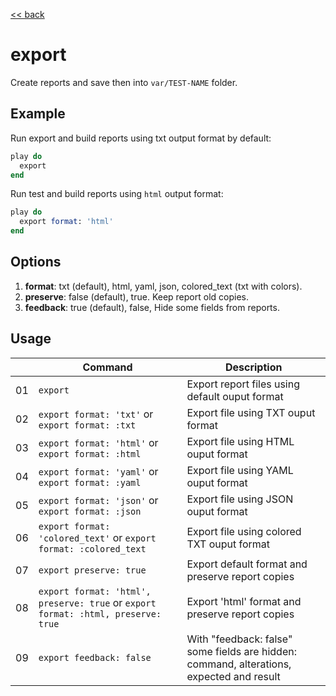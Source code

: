 [<< back](../../README.md)

# export

Create reports and save then into `var/TEST-NAME` folder.

## Example

Run export and build reports using txt output format by default:

```ruby
play do
  export
end
```

Run test and build reports using `html` output format:

```ruby
play do
  export format: 'html'
end
```

## Options

1. **format**: txt (default), html, yaml, json, colored_text (txt with colors).
2. **preserve**: false (default), true. Keep report old copies.
3. **feedback**: true (default), false, Hide some fields from reports.

## Usage

|    | Command                  | Description |
| -- | ------------------------ | ----------- |
| 01 | `export`                 | Export report files using default ouput format |
| 02 | `export format: 'txt'` or  `export format: :txt` | Export file using TXT ouput format |
| 03 | `export format: 'html'` or `export format: :html`  | Export file using HTML ouput format |
| 04 | `export format: 'yaml'` or `export format: :yaml`| Export file using YAML ouput format |
| 05 | `export format: 'json'` or `export format: :json`| Export file using JSON ouput format |
| 06 | `export format: 'colored_text'` or  `export format: :colored_text` | Export file using colored TXT ouput format |
| 07 | `export preserve: true` | Export default format and preserve report copies |
| 08 | `export format: 'html', preserve: true` or `export format: :html, preserve: true` | Export 'html' format and preserve report copies |
| 09 | `export feedback: false` | With "feedback: false" some fields are hidden: command, alterations, expected and result |
